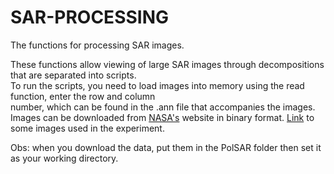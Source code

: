 # SAR-PROCESSING
The functions for processing SAR images.


These functions allow viewing of large SAR images through decompositions that are separated into scripts.  
To run the scripts, you need to load images into memory using the read function, enter the row and column  
number, which can be found in the .ann file that accompanies the images. Images can be downloaded from [NASA's](https://uavsar.asfdaac.alaska.edu/) website in binary format. 
[Link](https://drive.google.com/open?id=1ahBefq-d6BiN-xZBVYdNdS3PjscoTVPd) to some images used in the experiment. 

Obs: when you download the data, put them in the PolSAR folder then set it as your working directory.
